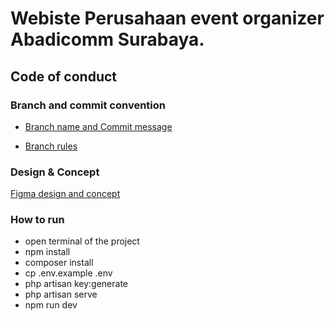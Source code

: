 # Webiste Perusahaan event organizer Abadicomm Surabaya.

## Code of conduct

### Branch and commit convention
- [Branch name  and Commit message](https://dev.to/varbsan/a-simplified-convention-for-naming-branches-and-commits-in-git-il4)
  
- [Branch rules](https://medium.com/android-news/gitflow-with-github-c675aa4f606a) 
  

### Design & Concept
[Figma design and concept](https://www.figma.com/file/HC0kZe2q8kFNpENdfDZvuF/ALP-VP-KEL.8?type=design&node-id=0%3A1&mode=design&t=KiflhSXzXQJ0iDWv-1)

### How to run
- open terminal of the project
- npm install
- composer install
- cp .env.example .env
- php artisan key:generate
- php artisan serve
- npm run dev
